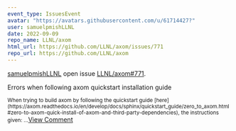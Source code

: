 ```yaml
---
event_type: IssuesEvent
avatar: "https://avatars.githubusercontent.com/u/61714427?"
user: samuelpmishLLNL
date: 2022-09-09
repo_name: LLNL/axom
html_url: https://github.com/LLNL/axom/issues/771
repo_url: https://github.com/LLNL/axom
---
```


<a href='https://github.com/samuelpmishLLNL' target='_blank'>samuelpmishLLNL</a> open issue <a href='https://github.com/LLNL/axom/issues/771' target='_blank'>LLNL/axom#771</a>.

<p>Errors when following axom quickstart installation guide</p><small>When trying to build axom by following the quickstart guide [here](https://axom.readthedocs.io/en/develop/docs/sphinx/quickstart_guide/zero_to_axom.html#zero-to-axom-quick-install-of-axom-and-third-party-dependencies), the instructions given:...</small><a href='https://github.com/LLNL/axom/issues/771' target='_blank'>View Comment</a>